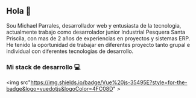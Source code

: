 ## Hola 👋

Sou Michael Parrales, desarrollador web y entusiasta de la tecnologia, actualmente trabajo como desarrolador junior Industrial Pesquera Santa Priscila, con mas de 2 años de experiencias en proyectos y sistemas ERP.
He tenido la oportunidad de trabajar en diferentes proyecto tanto grupal e individual con diferentes tecnologias de desarrollo.

### Mi stack de desarrollo 💻
<img src"https://img.shields.io/badge/Vue%20js-35495E?style=for-the-badge&logo=vuedotjs&logoColor=4FC08D" >

<!--
**MichaelPY2000/MichaelPY2000** is a ✨ _special_ ✨ repository because its `README.md` (this file) appears on your GitHub profile.

Here are some ideas to get you started:

- 🔭 I’m currently working on ...
- 🌱 I’m currently learning ...
- 👯 I’m looking to collaborate on ...
- 🤔 I’m looking for help with ...
- 💬 Ask me about ...
- 📫 How to reach me: ...
- 😄 Pronouns: ...
- ⚡ Fun fact: ...
-->
